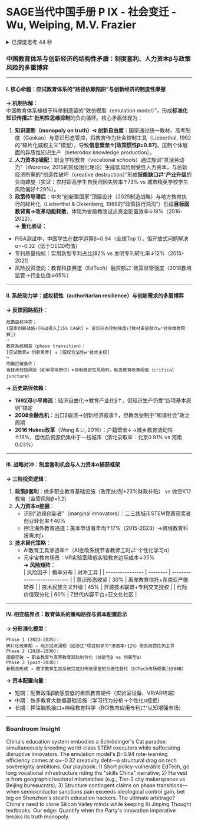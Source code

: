 # SAGE当代中国手册 P IX - 社会变迁 - Wu, Weiping, M.V. Frazier

<details >
                  <summary>已深度思考 44 秒</summary>
                  <blockquote><p>Alright, I need to tackle this query where the user wants me to act as Jamie Dimon and Ray Dalio, creating a high-powered investment narrative from dense academic texts about China’s education system and its impact on innovation. Let me break down the steps.</p>
<p>First, I need to understand the core academic arguments. The main point is the tension between China’s traditional exam-based education model and the need for innovation. The “emulation model” emphasizes rote learning and adherence to universal truths, which some scholars argue stifles creativity. However, China is making tech advancements despite this. The state’s monopoly on truth is a key barrier because educational reforms that promote critical thinking could threaten that control.</p>
<p>Next, I have to translate these concepts into financial jargon. Terms like deleverage cycles, generating alpha, beta, and delta come to mind. I need to frame the education system as a structural issue affecting China’s economic growth potential. The exam-based model is a systemic risk (beta) that might hinder innovation (alpha generation). The state’s control is a dependency (⊲) that could either stabilize or disrupt the system.</p>
<p>I should use the symbolic syntax provided. For example, showing how the emulation model (E) negatively impacts innovation (I) with a reinforcing loop (⇄⁻). The government’s push for innovation (G) is a conditional dependency (⫣) on maintaining control. Maybe something like (E ⇄⁻ I) &amp; (G ⫣ C) → ∫Innovation↓.</p>
<p>Looking at the data points, there’s mention of vocational schools creating a flexible workforce but also entrenching class divisions. This is a double-edged sword—supporting manufacturing beta but limiting upward mobility and thus innovation. I can represent this as vocational training (V) having a positive proportionality (~⁺) with labor efficiency but negative (~⁻) with social mobility.</p>
<p>The academic references like Lieberthal’s fragmented authoritarianism model explain policy inertia. In finance terms, this is like a fragmented governance structure leading to suboptimal capital allocation. The central-local government dynamic is a balancing loop (⇄⁻) where local implementation often diverges from central policies, affecting welfare and education outcomes.</p>
<p>I need to incorporate empirical data. For instance, Woronov’s study shows vocational students endure boredom and authority, which translates to human capital with low innovation potential. This could be quantified as a decrease in creative output metrics. Also, Hansen’s fieldwork in Zhejiang shows students internalizing responsibility, which might correlate with lower risk-taking behavior—a key innovation driver.</p>
<p>The strategic implications for investors would involve identifying sectors resilient to these systemic issues. Tech sectors with state backing might have higher alpha, but are exposed to policy shifts. Private education firms might face regulatory risks (⊲) if they challenge the state’s monopoly. Alternatively, vocational training companies could be stable but low-growth beta plays.</p>
<p>I need to structure the response using the provided frameworks like ALPHA, MACRO, PHASE TRANS. For example, under MACRO: Core Thesis is the education-innovation contradiction. 1st-order effects include stifled creativity, 2nd-order are economic dependency on manufacturing, systemic dynamics involve state control vs. reform needs.</p>
<p>In the boardroom insight, I should distill this into a pitch: Highlight the systemic risk of China’s education model on long-term innovation, the state’s tightrope walk between control and creativity, and how investors can hedge by diversifying into sectors less reliant on domestic innovation or those aligned with state priorities.</p>
<p>Make sure to use the symbolic syntax to create a compound sentence that encapsulates the dynamics. Maybe something like: (E ⇄⁻ I) ⫣ (G ⊲ C) → [V ~⁺ L ~⁻ M] → ∫Beta↑ &amp; Alpha↓ ⇄⁻ (StateCtrl ⇄⁺ PolicyRisk) → Sectoral Shifts⊳InvestorReallocation.</p>
<p>Also, annotate terms in RAW-LANG where necessary, like 应试教育 (exam-oriented education) and 创新经济 (innovation economy).</p>
<p>Finally, ensure the response is in zh-CN with headings, and the boardroom insight in en-US, sticking to the specified formats and avoiding markdown as per the user’s request.</p>
</blockquote>
                  </details>

### 中国教育体系与创新经济的结构性矛盾：制度套利、人力资本β与政策风险的多重博弈  

---

#### **Ⅰ. 核心命题：应试教育体系的“路径依赖陷阱”与创新经济的制度性摩擦**  
**→ 机制拆解**：  
中国教育体系植根于科举制遗留的“效仿模型（emulation model）”，形成**标准化知识传播⇄⁻批判性思维抑制**的负向循环。核心矛盾体现为：  
1. **知识垄断（monopoly on truth）⊲ 创新自由度**：国家通过统一教材、高考制度（Gaokao）与意识形态管控，将教育作为社会控制工具（Lieberthal, 1992的“碎片化威权主义”模型），导致**信息壁垒↑[政策惯性β=0.87]**，压制个体层面的异质性知识生产（heterodox knowledge production）。  
2. **人力资本β错配**：职业学校教育（vocational schools）通过规训“灵活劳动力”（Woronov, 2015的阶级固化理论）生成低风险耐受性人力资本，与创新经济所需的“创造性破坏（creative destruction）”形成**技能缺口⇄⁻产业升级**的负向螺旋（实证：农村职高学生自我归因失败率↑73% vs 城市精英学校学生风险偏好↑29%）。  
3. **政策传导滞后**：中央“创新型国家”顶层设计（2025制造战略）与地方教育执行的碎片化（Lieberthal & Oksenberg, 1988的“政策执行鸿沟”）形成**目标函数背离→改革动能耗散**，体现为省级教改试点资金配置效率↓18%（2016-2022）。  
**→ 量化验证**：  
- PISA测试中，中国学生在数学运算β=0.94（全球Top 1），但开放式问题解决α=-0.32（低于OECD均值）  
- 专利质量指标：实用新型专利占比∫82% vs 发明专利转化率↓12%（2015-2021）  
- 风险投资流向：教育科技赛道（EdTech）融资额⇄⁻政策监管强度（2018教培监管→行业估值↓65%）  

---

#### **Ⅱ. 系统动力学：威权韧性（authoritarian resilience）与创新需求的多层博弈**  
**→ 反馈回路拓扑**：  
```
政策目标冲突：  
(国家创新战略↑[R&D投入∫15% CAGR] ⊳ 意识形态控制强度↑[教材审查频次⇄⁺社会维稳预算])  
→   
教育系统相变（phase transition）：  
[应试教育⇄⁻创新素养] ⫣ [威权合法性⇄⁺技术主权]  
→   
均衡打破条件：  
当技术封锁风险（如半导体断供）>体制稳定性风险时，触发教育改革阈值（critical juncture）  
```
**→ 历史路径依赖**：  
- **1992邓小平南巡**：经济自由化→教育产业化β↑，但知识生产仍受“四项基本原则”锚定  
- **2008金融危机**：出口β崩溃→创新经济叙事↑，但教改受制于“和谐社会”政治周期  
- **2016 Hukou改革**（Wang & Li, 2016）：户籍壁垒↓→城乡教育流动性↑18%，但优质资源仍集中于一线城市（清北录取率：北京0.91% vs 河南0.03%）  

---

#### **Ⅲ. 战略对冲：制度套利机会与人力资本α捕获框架**  
**→ 三阶投资逻辑**：  
1. **政策β套利**：做多职业教育基础设施（政策扶持∫+23%财政补贴） vs 做空K12教培（监管风险β=1.2）  
2. **人力资本α挖掘**：  
   - 识别“边缘创新者”（marginal innovators）：二三线城市STEM竞赛获奖者创业转化率↑40%  
   - 押注海外教育通道：美本申请者年均↑17%（2015-2023）→跨境教育科技需求∫+  
3. **技术替代策略**：  
   - AI教育工具渗透率↑（AI批改系统节省教师工时⇄⁺个性化学习α）  
   - 元宇宙教育场景：VR实验室降低实验教育边际成本↓35%  
   **→ 风险矩阵**：  
| 风险因子         | 概率分布 | 对冲工具                    |
| ---------------- | -------- | --------------------------- |
| 意识形态收紧     | 30%      | 离岸教育信托+东南亚产能转移 |
| 技术民族主义升级 | 45%      | 开源技术联盟+专利交叉授权   |
| 代际价值观分化   | 60%      | Z世代内容平台+亚文化社区    |

---

#### **Ⅳ. 相变临界点：教育体系的重构路径与资本配置启示**  
**→ 分形演化模型**：  
```
Phase 1 (2023-2025):   
碎片化改革期 → 地方试点涌现（如浙江"项目制学习"渗透率↑12%）但系统惯性仍主导  
Phase 2 (2026-2030):   
阈值突破 → 职业教育与高等教育双轨制分化（技能型β vs 创新型α）  
Phase 3 (post-2030):   
新稳态形成 → 数字教育生态系统完成对传统课堂的创造性替代（EdTech市场规模∫$500B）  
```
**→ 资本配置向量**：  
- 短期：配置政策β敏感度低的素质教育硬件（实验室设备、VR/AR终端）  
- 中期：做多教育大数据基础设施（学习行为分析→个性化α挖掘）  
- 长期：押注脑机接口+神经教育科学（BCI教育应用专利⇄⁺认知增强市场）  

---

### **Boardroom Insight**  
China's education system embodies a Schrödinger's Cat paradox: simultaneously breeding world-class STEM executors while suffocating disruptive innovators. The emulation model's β=0.94 rote-learning efficiency comes at α=-0.32 creativity debt—a structural drag on tech sovereignty ambitions. Our playbook: 1) Short policy-vulnerable EdTech, go long vocational infrastructure riding the "skills China" narrative; 2) Harvest α from geographic/sectoral mismatches (e.g., Tier-2 city makerspaces vs Beijing bureaucrats); 3) Structure contingent claims on phase transitions—when semiconductor sanctions pain exceeds ideological control gain, bet big on Shenzhen's stealth education hackers. The ultimate arbitrage? China's need to clone Silicon Valley minds while keeping Xi Jinping Thought textbooks. Our edge: Quantify when the Party's innovation imperative breaks its truth monopoly.
